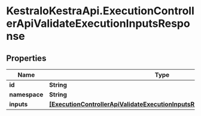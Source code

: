 # KestraIoKestraApi.ExecutionControllerApiValidateExecutionInputsResponse

## Properties

Name | Type | Description | Notes
------------ | ------------- | ------------- | -------------
**id** | **String** |  | [optional] 
**namespace** | **String** |  | [optional] 
**inputs** | [**[ExecutionControllerApiValidateExecutionInputsResponseApiInputAndValue]**](ExecutionControllerApiValidateExecutionInputsResponseApiInputAndValue.md) |  | [optional] 



